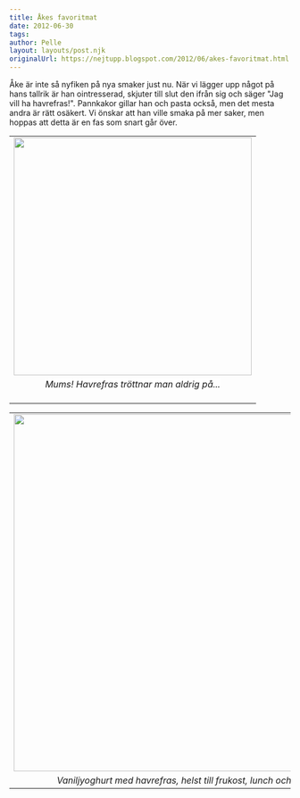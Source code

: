 ```yaml
---
title: Åkes favoritmat
date: 2012-06-30
tags: 	
author: Pelle
layout: layouts/post.njk
originalUrl: https://nejtupp.blogspot.com/2012/06/akes-favoritmat.html
---
```


Åke är inte så nyfiken på nya smaker just nu. När vi lägger upp något på hans tallrik är han ointresserad, skjuter till slut den ifrån sig och säger "Jag vill ha havrefras!". Pannkakor gillar han och pasta också, men det mesta andra är rätt osäkert. Vi önskar att han ville smaka på mer saker, men hoppas att detta är en fas som snart går över.<br><table align="center" cellpadding="0" cellspacing="0" class="tr-caption-container" style="margin-left: auto; margin-right: auto; text-align: center;"><tbody><tr><td style="text-align: center;"><img src="../../../../img/I+la%CC%88genheten-5C5C5212.jpg" width="426"></td></tr><tr><td class="tr-caption" style="text-align: center;"><span style="background-color: white;"><i>Mums! Havrefras tröttnar man aldrig på...<br><br></i></span></td></tr></tbody></table><table align="center" cellpadding="0" cellspacing="0" class="tr-caption-container" style="margin-left: auto; margin-right: auto; text-align: center;"><tbody><tr><td style="text-align: center;"><img src="../../../../img/I+la%CC%88genheten-5C5C5221.jpg" width="640"></td></tr><tr><td class="tr-caption" style="text-align: center;"><i>Vaniljyoghurt med havrefras, helst till frukost, lunch och middag.</i></td></tr></tbody></table><br>
<!-- no comments on this post -->